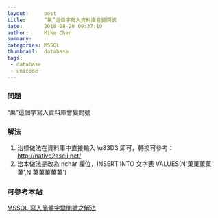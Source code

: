 ```yaml
---
layout:     post
title:      “菓”這個字寫入資料庫會變問號
date:       2018-08-20 09:37:19
author:     Mike Chen
summary:    
categories: MSSQL
thumbnail:  database
tags:
 - database
 - unicode
---
```


### 問題

“菓”這個字寫入資料庫會變問號

### 解法

1. 治標做法在資料庫中直接輸入 \u83D3 即可，轉換可參考：http://native2ascii.net/
2. 治本做法是改為 nchar 欄位，INSERT INTO 文字表 VALUES(N'菓菓菓菓菓',N'菓菓菓菓菓')

### 可參考本站
[MSSQL 寫入簡體字變問號之解法](https://mike2014mike.github.io/mssql/2018/07/20/mssql-zhcn/)
